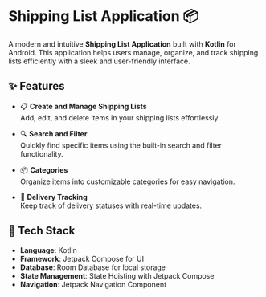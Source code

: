 # Shipping List Application 📦

A modern and intuitive **Shipping List Application** built with **Kotlin** for Android. This application helps users manage, organize, and track shipping lists efficiently with a sleek and user-friendly interface.  

## ✨ Features

- 📋 **Create and Manage Shipping Lists**  
  Add, edit, and delete items in your shipping lists effortlessly.  

- 🔍 **Search and Filter**  
  Quickly find specific items using the built-in search and filter functionality.  

- 📦 **Categories**  
  Organize items into customizable categories for easy navigation.  

- 📅 **Delivery Tracking**  
  Keep track of delivery statuses with real-time updates.
    

## 🚀 Tech Stack

- **Language**: Kotlin  
- **Framework**: Jetpack Compose for UI  
- **Database**: Room Database for local storage  
- **State Management**: State Hoisting with Jetpack Compose  
- **Navigation**: Jetpack Navigation Component  
